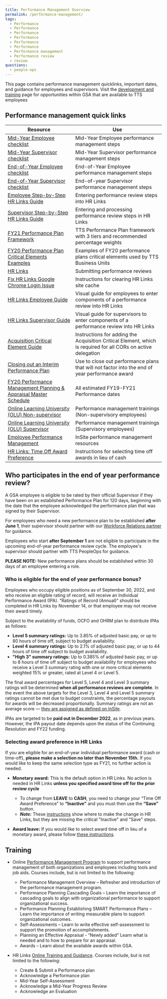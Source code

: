 ```yaml
---
title: Performance Management Overview
permalink: /performance-management/
tags:
  - Performance
  - Performance
  - Performance
  - Performance
  - Performance
  - Performance
  - Performance management
  - Performance review
  - review
questions:
  - people-ops
---
```


This page contains performance management quicklinks, important dates, and guidance for employees and supervisors. Visit the [development and training]({{site.baseurl}}/development-and-training/) page for opportunities within GSA that are available to TTS employees

## Performance management quick links

| Resource                                                                                                                                                                                                                                                                                                                                                                                                                                                                                  | Use                                                                                                           |
| ----------------------------------------------------------------------------------------------------------------------------------------------------------------------------------------------------------------------------------------------------------------------------------------------------------------------------------------------------------------------------------------------------------------------------------------------------------------------------------------- | ------------------------------------------------------------------------------------------------------------- |
| [Mid-Year Employee checklist](https://docs.google.com/spreadsheets/d/1ENBLAFa2Chkdd5-31xl4oA5Wk5bbtJtsJNWv9WGeLYU/edit#gid=48334538)                                                                                                                                                                                                                                                                                                                                                      | Mid-Year Employee performance management steps                                                                |
| [Mid-Year Supervisor checklist](https://docs.google.com/spreadsheets/d/1PaEV7xoTc3Y-STpp6z4iqaSVf-QY8-Cmn-ciSS9qhKo/edit#gid=884911250)                                                                                                                                                                                                                                                                                                                                                   | Mid-Year Supervisor performance management steps                                                              |
| [End-of-Year Employee checklist](https://docs.google.com/spreadsheets/d/1nhV-jGGygdNgKfYJEamKAVux5eBW5rf5Lj1maXFUt08/edit#gid=48334538)                                                                                                                                                                                                                                                                                                                                                   | End-of-Year Employee performance management steps                                                             |
| [End-of-Year Supervisor checklist](https://docs.google.com/spreadsheets/d/1FkdV6FNOxDAZLuFBYJKK-3hgVE5lvIVQ31PKe3dZ628/edit#gid=884911250)                                                                                                                                                                                                                                                                                                                                                | End-of-year Supervisor performance management steps                                                           |
| [Employee Step-by-Step HR Links Guide](https://docs.google.com/document/d/1VxwbatliieP78-qN_VmdHxt1ROvSro4yKe9-OkjQd58/edit#)                                                                                                                                                                                                                                                                                                                                                             | Entering performance review steps into HR Links                                                               |
| [Supervisor Step-by-Step HR Links Guide](https://docs.google.com/document/d/1TM7PPr1rSRRdot92uguf_bJJ5HWdAAqKyhcI2BqlCBs/edit#heading=h.rjbyuflzo0ct)                                                                                                                                                                                                                                                                                                                                     | Entering and processing performance review steps in HR Links                                                  |
| [FY21 Performance Plan Framework](https://docs.google.com/document/d/1Hxj17-hm9GaAKRRZRPA0_f1RPqswIlmuN6yQknWgba8/edit?usp=sharing)                                                                                                                                                                                                                                                                                                                                                       | TTS Performance Plan framework with 3 tiers and recommended percentage weights                                |
| [FY20 Performance Plan Critical Elements Examples](https://docs.google.com/document/d/1stzNzIYVqSUX8bo7Zy798L9lU8tR78CyEYIypmBrm-M/edit?usp=sharing)                                                                                                                                                                                                                                                                                                                                      | Examples of FY20 performance plans critical elements used by TTS Business Units                               |
| [HR Links](https://corporateapps.gsa.gov/hr-links/)                                                                                                                                                                                                                                                                                                                                                                                                                                       | Submitting performance reviews                                                                                |
| [Fix HR Links Google Chrome Login Issue](https://docs.google.com/document/d/13j6e8bAVSWFSNNkqmU2hMfwXOCBsi49d_2EqvL3aKXE/edit?usp=sharing)                                                                                                                                                                                                                                                                                                                                                | Instructions for clearing HR Links site cache                                                                 |
| [HR Links Employee Guide](https://drive.google.com/file/d/1NhoDr9MlNTP9VEgBx72H-KoPjNeivOwv/view)                                                                                                                                                                                                                                                                                                                                                                                         | Visual guide for employees to enter components of a performance review into HR Links                          |
| [HR Links Supervisor Guide](https://drive.google.com/file/d/15Xm9NF_KfcWN-ZxPomooowEAq51073Xi/view)                                                                                                                                                                                                                                                                                                                                                                                       | Visual guide for supervisors to enter components of a performance review into HR Links                        |
| [Acquisition Critical Element Guide](https://drive.google.com/file/d/1hOu4GtwpjCAUXenXNE7Vit3O3ldDYSRb/view)                                                                                                                                                                                                                                                                                                                                                                              | Instructions for adding the Acquisition Critical Element, which is required for all CORs on active delegation |
| [Closing out an Interim Performance Plan](https://docs.google.com/document/d/10WP9J0MeH-PovXlZqXvkAH_ePQuHaPnXZnou2FEq0_I/edit)                                                                                                                                                                                                                                                                                                                                                           | Use to close out performance plans that will not factor into the end of year performance award                |
| [FY20 Performance Management Planning & Appraisal Master Schedule](https://docs.google.com/document/d/1uVbumuiMHLbvmdn5jbAkrvl6f4yD7h2jMbD_pbst8TQ/edit?ts=5ccc6b8f)                                                                                                                                                                                                                                                                                                                      | All estimated FY19-FY21 Performance dates                                                                     |
| [Online Learning University (OLU) Non-supervisor](https://hcm03.ns2cloud.com/sf/learning?destUrl=https%3a%2f%2fgsa%2dhcm03%2ens2cloud%2ecom%2flearning%2fuser%2fdeeplink%5fredirect%2ejsp%3flinkId%3dITEM%5fDETAILS%26componentID%3dGSA%2dHRLINKS%2dPERF%2dMGMT%2dEMPLOYEE%26componentTypeID%3dWBT%26revisionDate%3d1533096000000%26fromSF%3dY&company=GSAHCM03)                                                                                                                          | Performance management trainings (Non-supervisory employees)                                                  |
| [Online Learning University (OLU) Supervisor](https://meet.google.com/linkredirect?authuser=0&dest=https%3A%2F%2Fhcm03.ns2cloud.com%2Fsf%2Flearning%3FdestUrl%3Dhttps%253a%252f%252fgsa%252dhcm03%252ens2cloud%252ecom%252flearning%252fuser%252fdeeplink%255fredirect%252ejsp%253flinkId%253dITEM%255fDETAILS%2526componentID%253dHR%252bLinks%25253A%252bPerformance%252bManageme%2526componentTypeID%253dWBT%2526revisionDate%253d1533096000000%2526fromSF%253dY%26company%3DGSAHCM03) | Performance management trainings (Supervisory employees)                                                      |
| [Employee Performance Management](https://insite.gsa.gov/topics/hr-pay-and-leave/employee-performance-management)                                                                                                                                                                                                                                                                                                                                                                         | InSite performance management resources                                                                       |
| [HR Links: Time Off Award Preference](https://corporateapps.gsa.gov/corporateapps/files/TimeOffAwardPreference_JobAid.pdf)                                                                                                                                                                                                                                                                                                                                                                | Instructions for selecting time off awards in lieu of cash                                                    |

## Who participates in the end of year performance review?

A GSA employee is eligible to be rated by their official Supervisor if they have been on an established Performance Plan for 120 days, beginning with the date that the employee acknowledged the performance plan that was signed by their Supervisor.

For employees who need a new performance plan to be established **after June 1**, their supervisor should partner with our [Workforce Relations partner](https://docs.google.com/document/d/15glvq9UakKUN8XTRTa6gRkhBHm2whhQyAGmf8ibTtBs/edit) for guidance.

Employees who start **after September 1** are not eligible to participate in the upcoming end-of-year performance review cycle. The employee's supervisor should partner with TTS PeopleOps for guidance.

**PLEASE NOTE:** New performance plans should be established within 30 days of an employee entering a role.

### Who is eligible for the end of year performance bonus?

Employees who occupy eligible positions as of September 30, 2022, and who receive an eligible rating of record, will receive an Individual Performance Award (IPA). “Ratings of Record (Annual)” should be completed in HR Links by November 14, or that employee may not receive their award timely.

Subject to the availability of funds, OCFO and OHRM plan to distribute IPAs as follows:

- **Level 5 summary ratings:** Up to 3.85% of adjusted basic pay, or up to 80 hours of time off, subject to budget availability.
- **Level 4 summary ratings:** Up to 2.1% of adjusted basic pay, or up to 44 hours of time off subject to budget availability.
- **"High 3" summary ratings:** Up to 0.385% of adjusted basic pay, or up to 8 hours of time off subject to budget availability for employees who receive a Level 3 summary rating with one or more critical elements weighted 15% or greater, rated at Level 4 or Level 5.

The final award percentages for Level 5, Level 4 and Level 3 summary ratings will be determined **when all performance reviews are complete**. In the event the above targets for the Level 3, Level 4 and Level 5 summary ratings cannot be met due to budget constraints, the percentage payouts for awards will be decreased proportionally. Summary ratings are not an average score — [they are assigned as defined on InSite](https://insite.gsa.gov/topics/hr-pay-and-leave/performance-management/performance-management-appraising).

IPAs are targeted to be **paid out in December 2022**, as in previous years. However, the IPA payout date depends upon the status of the Continuing Resolution and FY22 funding.

### Selecting award preference in HR Links

If you are eligible for an end-of-year individual performance award (cash or time-off), **please make a selection no later than November 15th.** If you would like to keep the same selection type as FY21, no further action is needed.

- **Monetary award:** This is the default option in HR Links. No action is needed in HR Links **unless you specified award time off for the prior review cycle**

  - To change from **LEAVE** to **CASH**, you need to change your “Time Off Award Preference” to **“Inactive”** and you must then use the **“Save”** button.
  - **_Note:_** These [instructions](https://corporateapps.gsa.gov/files/TimeOffAwardPreference_JobAid-October-2020.pdf) show where to make the change in HR Links, but they are missing the critical "Inactive" and "Save" steps.

- **Award leave:** If you would like to select award time off in lieu of a monetary award, please follow [these instructions](https://corporateapps.gsa.gov/files/TimeOffAwardPreference_JobAid-October-2020.pdf).

## Training

- Online [Performance Management Program](https://hcm03.ns2cloud.com/sf/learning?destUrl=https%3a%2f%2fgsa%2dhcm03%2ens2cloud%2ecom%2flearning%2fuser%2fdeeplink%5fredirect%2ejsp%3flinkId%3dPROGRAM%5fDETAILS%26programID%3dGSA%2dPERFORMANCE%5fMANAGEMENT%26fromSF%3dY&company=GSAHCM03) to support performance management of both organizations and employees including tools and job aids. Courses include, but is not limited to the following:

  - Performance Management Overview – Refresher and introduction of the performance management program.
  - Performance Planning Cascading Goals – Learn the importance of cascading goals to align with organizational performance to support organizational success.
  - Performance Planning Establishing SMART Performance Plans – Learn the importance of writing measurable plans to support organizational outcomes.
  - Self-Assessments – Learn to write effective self-assessment to support the promotion of accomplishments.
  - Planning an Effective Appraisal - “Newly added” Learn what is needed and to how to prepare for an appraisal.
  - Awards – Learn about the available awards within GSA.

- HR Links [Online Training and Guidance](https://insite.gsa.gov/topics/hr-pay-and-leave/performance-management/performance-management-systems). Courses include, but is not limited to the following:

  - Create & Submit a Performance plan
  - Acknowledge a Performance plan
  - Mid-Year Self-Assessment
  - Acknowledge a Mid-Year Progress Review
  - Acknowledge an Evaluation
